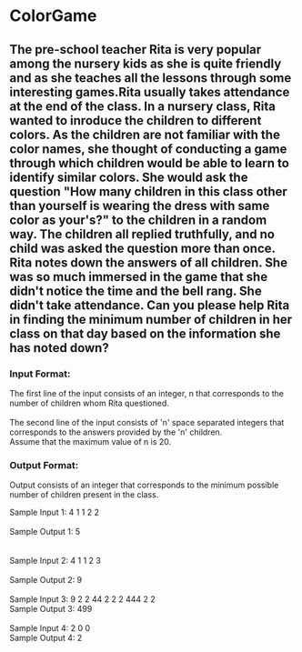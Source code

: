 # ColorGame
## The pre-school teacher Rita is very popular among the nursery kids as she is quite friendly and as she teaches all the lessons through some interesting games.Rita usually takes attendance at the end of the class. In a nursery class, Rita wanted to inroduce the children to different colors. As the children are not familiar with the color names, she thought of conducting a game through which children would be able to learn to identify similar colors. She would ask the question "How many children in this class other than yourself is wearing the dress with same color as your's?" to the children in a random way. The children all replied truthfully, and no child was asked the question more than once.  Rita notes down the answers of all children. She was so much immersed in the game that she didn't notice the time and the bell rang. She didn't take attendance. Can you please help Rita in finding the minimum number of children in her class on that day based on the information she has noted down?    
### Input Format:     
The first line of the input consists of an integer, n that corresponds to the number of children whom Rita questioned.</br>  
The second line of the input consists of 'n' space separated integers that corresponds to the answers provided by the 'n' children. </br>
Assume that the maximum value of n is 20.     
### Output Format:  
Output consists of an integer that corresponds to the minimum possible number of children present in the class.   </br> 


Sample Input 1:  4  1  1  2  2   </br>  
Sample Output 1:  5   </br>  
</br>
Sample Input 2:  4  1  1  2  3  </br>   
Sample Output 2:  9     
</br>
Sample Input 3:  9  2  2  44  2  2  2  444  2  2     </br>
Sample Output 3:  499  
</br>
Sample Input 4: 2 0 0  </br>
Sample Output 4: 2   
